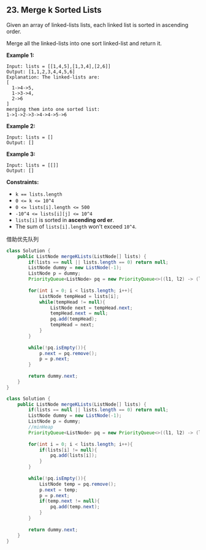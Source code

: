 ## 23. Merge k Sorted Lists

Given an array of linked-lists lists, each linked list is sorted in ascending order.

Merge all the linked-lists into one sort linked-list and return it.

 

**Example 1:**

```
Input: lists = [[1,4,5],[1,3,4],[2,6]]
Output: [1,1,2,3,4,4,5,6]
Explanation: The linked-lists are:
[
  1->4->5,
  1->3->4,
  2->6
]
merging them into one sorted list:
1->1->2->3->4->4->5->6
```

**Example 2:**

```
Input: lists = []
Output: []
```

**Example 3:**

```
Input: lists = [[]]
Output: []
```

 

**Constraints:**

- `k == lists.length`
- `0 <= k <= 10^4`
- `0 <= lists[i].length <= 500`
- `-10^4 <= lists[i][j] <= 10^4`
- `lists[i]` is sorted in **ascending ord er**.
- The sum of `lists[i].length` won't exceed `10^4`.



借助优先队列



```java
class Solution {
    public ListNode mergeKLists(ListNode[] lists) {
        if(lists == null || lists.length == 0) return null;
        ListNode dummy = new ListNode(-1);
        ListNode p = dummy;
        PriorityQueue<ListNode> pq = new PriorityQueue<>((l1, l2) -> (l1.val - l2.val));
        
        for(int i = 0; i < lists.length; i++){
            ListNode tempHead = lists[i];
            while(tempHead != null){
                ListNode next = tempHead.next;
                tempHead.next = null;
                pq.add(tempHead);
                tempHead = next;
            }
        }
        
        while(!pq.isEmpty()){
            p.next = pq.remove();
            p = p.next;
        }
        
        return dummy.next;
    }
}
```



```java
class Solution {
    public ListNode mergeKLists(ListNode[] lists) {
        if(lists == null || lists.length == 0) return null;
        ListNode dummy = new ListNode(-1);
        ListNode p = dummy;
        //minHeap
        PriorityQueue<ListNode> pq = new PriorityQueue<>((l1, l2) -> (l1.val - l2.val));
        
        for(int i = 0; i < lists.length; i++){ 
            if(lists[i] != null){
                pq.add(lists[i]);
            }
        }
        
        while(!pq.isEmpty()){
            ListNode temp = pq.remove();
            p.next = temp;
            p = p.next;
            if(temp.next != null){
                pq.add(temp.next);
            }
        }
        
        return dummy.next;
    }
}
```

